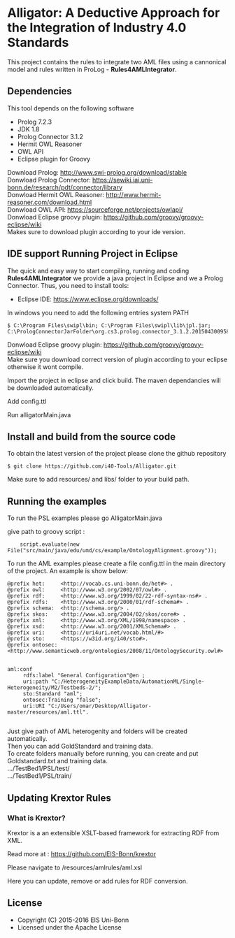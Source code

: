 # Alligator: A Deductive Approach for the Integration of Industry 4.0 Standards

This project contains the rules to integrate two AML files using a cannonical model and rules written in ProLog - **Rules4AMLIntegrator**.

## Dependencies
This tool depends on the following software

* Prolog 7.2.3
* JDK 1.8
* Prolog Connector 3.1.2
* Hermit OWL Reasoner 
* OWL API
* Eclipse plugin for Groovy

Download Prolog: http://www.swi-prolog.org/download/stable                                  
Donwload Prolog Connector: https://sewiki.iai.uni-bonn.de/research/pdt/connector/library                 
Donwload Hermit OWL Reasoner: http://www.hermit-reasoner.com/download.html                    
Donwload OWL API: https://sourceforge.net/projects/owlapi/                                                     
Donwload Eclipse groovy plugin: https://github.com/groovy/groovy-eclipse/wiki           
Makes sure to download plugin according to your ide version.

## IDE support Running Project in Eclipse
The quick and easy way to start compiling, running and coding **Rules4AMLIntegrator** we provide a java project in Eclipse and we a Prolog Connector. Thus, you need to install tools:
* Eclipse IDE: https://www.eclipse.org/downloads/

In windows you need to add the following entries system PATH

    $ C:\Program Files\swipl\bin; C:\Program Files\swipl\lib\jpl.jar; C:\PrologConnectorJarFolder\org.cs3.prolog.connector_3.1.2.201504300958.jar;

Donwload Eclipse groovy plugin: https://github.com/groovy/groovy-eclipse/wiki                                   
Make sure you download correct version of plugin according to your eclipse otherwise it wont compile.                        

Import the project in eclipse and click build. The maven dependancies will be downloaded automatically.                      

Add config.ttl                 

Run alligatorMain.java                   

## Install and build from the source code  
To obtain the latest version of the project please clone the github repository

    $ git clone https://github.com/i40-Tools/Alligator.git

Make sure to add resources/ and libs/ folder to your build path.

## Running the examples
To run the PSL examples please go AlligatorMain.java

give path to groovy script :

		script.evaluate(new File("src/main/java/edu/umd/cs/example/OntologyAlignment.groovy"));


To run the AML examples please create a file config.ttl in the main directory of the project. An example is show below:
```@prefix aml:     <http://vocab.cs.uni-bonn.de/aml#> .
@prefix het:     <http://vocab.cs.uni-bonn.de/het#> .
@prefix owl:     <http://www.w3.org/2002/07/owl#> .
@prefix rdf:     <http://www.w3.org/1999/02/22-rdf-syntax-ns#> .
@prefix rdfs:    <http://www.w3.org/2000/01/rdf-schema#> .
@prefix schema:  <http://schema.org/> .
@prefix skos:    <http://www.w3.org/2004/02/skos/core#> .
@prefix xml:     <http://www.w3.org/XML/1998/namespace> .
@prefix xsd:     <http://www.w3.org/2001/XMLSchema#> .
@prefix uri:     <http://uri4uri.net/vocab.html/#>
@prefix sto:     <https://w3id.org/i40/sto#>.
@prefix ontosec: <http://www.semanticweb.org/ontologies/2008/11/OntologySecurity.owl#>


aml:conf 
     rdfs:label "General Configuration"@en ;
     uri:path "C:/HeterogeneityExampleData/AutomationML/Single-Heterogeneity/M2/Testbeds-2/";
     sto:Standard "aml";
     ontosec:Training "false";
     uri:URI "C:/Users/omar/Desktop/Alligator-master/resources/aml.ttl".
     
```

Just give path of AML heterogenity and folders will be created automatically.                  
Then you can add GoldStandard and training data.                           
To create folders manually before running, you can create and put Goldstandard.txt and training data.            
.../TestBed1/PSL/test/              
.../TestBed1/PSL/train/                          


## Updating Krextor Rules 
### What is Krextor?

Krextor is a an extensible XSLT-based framework for extracting RDF from XML.                 

Read more at : https://github.com/EIS-Bonn/krextor

Please navigate to /resources/amlrules/aml.xsl

Here you can update, remove or add rules for RDF conversion.


## License

* Copyright (C) 2015-2016 EIS Uni-Bonn
* Licensed under the Apache License
